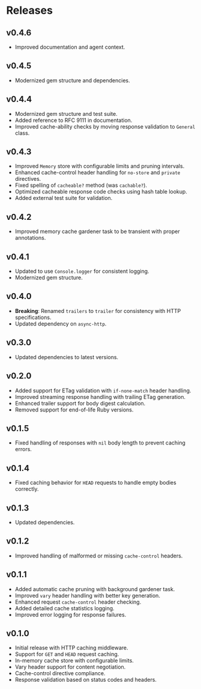 # Releases

## v0.4.6

  - Improved documentation and agent context.

## v0.4.5

  - Modernized gem structure and dependencies.

## v0.4.4

  - Modernized gem structure and test suite.
  - Added reference to RFC 9111 in documentation.
  - Improved cache-ability checks by moving response validation to `General` class.

## v0.4.3

  - Improved `Memory` store with configurable limits and pruning intervals.
  - Enhanced cache-control header handling for `no-store` and `private` directives.
  - Fixed spelling of `cacheable?` method (was `cachable?`).
  - Optimized cacheable response code checks using hash table lookup.
  - Added external test suite for validation.

## v0.4.2

  - Improved memory cache gardener task to be transient with proper annotations.

## v0.4.1

  - Updated to use `Console.logger` for consistent logging.
  - Modernized gem structure.

## v0.4.0

  - **Breaking**: Renamed `trailers` to `trailer` for consistency with HTTP specifications.
  - Updated dependency on `async-http`.

## v0.3.0

  - Updated dependencies to latest versions.

## v0.2.0

  - Added support for ETag validation with `if-none-match` header handling.
  - Improved streaming response handling with trailing ETag generation.
  - Enhanced trailer support for body digest calculation.
  - Removed support for end-of-life Ruby versions.

## v0.1.5

  - Fixed handling of responses with `nil` body length to prevent caching errors.

## v0.1.4

  - Fixed caching behavior for `HEAD` requests to handle empty bodies correctly.

## v0.1.3

  - Updated dependencies.

## v0.1.2

  - Improved handling of malformed or missing `cache-control` headers.

## v0.1.1

  - Added automatic cache pruning with background gardener task.
  - Improved `vary` header handling with better key generation.
  - Enhanced request `cache-control` header checking.
  - Added detailed cache statistics logging.
  - Improved error logging for response failures.

## v0.1.0

  - Initial release with HTTP caching middleware.
  - Support for `GET` and `HEAD` request caching.
  - In-memory cache store with configurable limits.
  - Vary header support for content negotiation.
  - Cache-control directive compliance.
  - Response validation based on status codes and headers.

